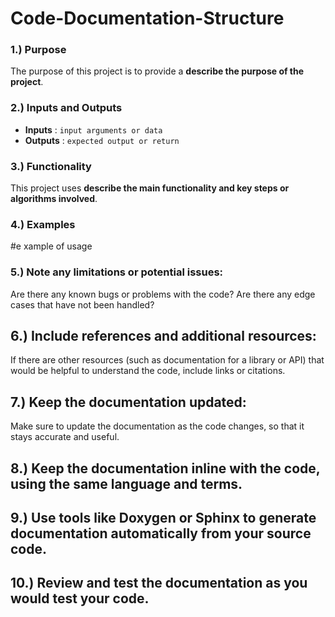 # Code-Documentation-Structure

### 1.) Purpose
The purpose of this project is to provide a **describe the purpose of the project**.

### 2.) Inputs and Outputs
- **Inputs** : `input arguments or data`
- **Outputs** : `expected output or return`

### 3.) Functionality
This project uses **describe the main functionality and key steps or algorithms involved**.

### 4.) Examples
#e xample of usage

### 5.) Note any limitations or potential issues:
Are there any known bugs or problems with the code? Are there any edge cases that have not been handled?

## 6.) Include references and additional resources:
If there are other resources (such as documentation for a library or API) that would be helpful to understand the code, include links or citations.

## 7.) Keep the documentation updated:
Make sure to update the documentation as the code changes, so that it stays accurate and useful.

## 8.) Keep the documentation inline with the code, using the same language and terms.

## 9.) Use tools like Doxygen or Sphinx to generate documentation automatically from your source code.

## 10.) Review and test the documentation as you would test your code.
